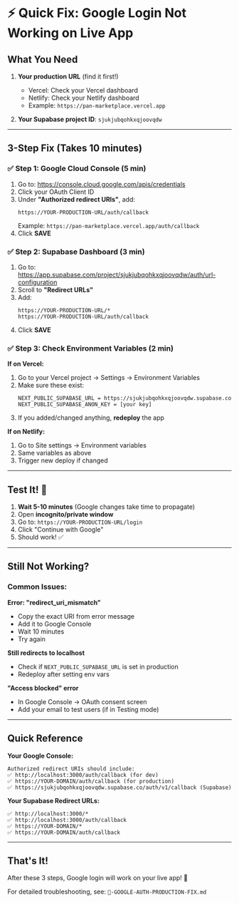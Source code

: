 # ⚡ Quick Fix: Google Login Not Working on Live App

## What You Need

1. **Your production URL** (find it first!)
   - Vercel: Check your Vercel dashboard
   - Netlify: Check your Netlify dashboard
   - Example: `https://pan-marketplace.vercel.app`

2. **Your Supabase project ID**: `sjukjubqohkxqjoovqdw`

---

## 3-Step Fix (Takes 10 minutes)

### ✅ Step 1: Google Cloud Console (5 min)

1. Go to: https://console.cloud.google.com/apis/credentials
2. Click your OAuth Client ID
3. Under **"Authorized redirect URIs"**, add:
   ```
   https://YOUR-PRODUCTION-URL/auth/callback
   ```
   Example: `https://pan-marketplace.vercel.app/auth/callback`
4. Click **SAVE**

### ✅ Step 2: Supabase Dashboard (3 min)

1. Go to: https://app.supabase.com/project/sjukjubqohkxqjoovqdw/auth/url-configuration
2. Scroll to **"Redirect URLs"**
3. Add:
   ```
   https://YOUR-PRODUCTION-URL/*
   https://YOUR-PRODUCTION-URL/auth/callback
   ```
4. Click **SAVE**

### ✅ Step 3: Check Environment Variables (2 min)

**If on Vercel:**
1. Go to your Vercel project → Settings → Environment Variables
2. Make sure these exist:
   ```
   NEXT_PUBLIC_SUPABASE_URL = https://sjukjubqohkxqjoovqdw.supabase.co
   NEXT_PUBLIC_SUPABASE_ANON_KEY = [your key]
   ```
3. If you added/changed anything, **redeploy** the app

**If on Netlify:**
1. Go to Site settings → Environment variables
2. Same variables as above
3. Trigger new deploy if changed

---

## Test It! 🧪

1. **Wait 5-10 minutes** (Google changes take time to propagate)
2. Open **incognito/private window**
3. Go to: `https://YOUR-PRODUCTION-URL/login`
4. Click "Continue with Google"
5. Should work! ✅

---

## Still Not Working?

### Common Issues:

**Error: "redirect_uri_mismatch"**
- Copy the exact URI from error message
- Add it to Google Console
- Wait 10 minutes
- Try again

**Still redirects to localhost**
- Check if `NEXT_PUBLIC_SUPABASE_URL` is set in production
- Redeploy after setting env vars

**"Access blocked" error**
- In Google Console → OAuth consent screen
- Add your email to test users (if in Testing mode)

---

## Quick Reference

**Your Google Console:**
```
Authorized redirect URIs should include:
✅ http://localhost:3000/auth/callback (for dev)
✅ https://YOUR-DOMAIN/auth/callback (for production)
✅ https://sjukjubqohkxqjoovqdw.supabase.co/auth/v1/callback (Supabase)
```

**Your Supabase Redirect URLs:**
```
✅ http://localhost:3000/*
✅ http://localhost:3000/auth/callback
✅ https://YOUR-DOMAIN/*
✅ https://YOUR-DOMAIN/auth/callback
```

---

## That's It!

After these 3 steps, Google login will work on your live app! 🚀

For detailed troubleshooting, see: `🔧-GOOGLE-AUTH-PRODUCTION-FIX.md`

